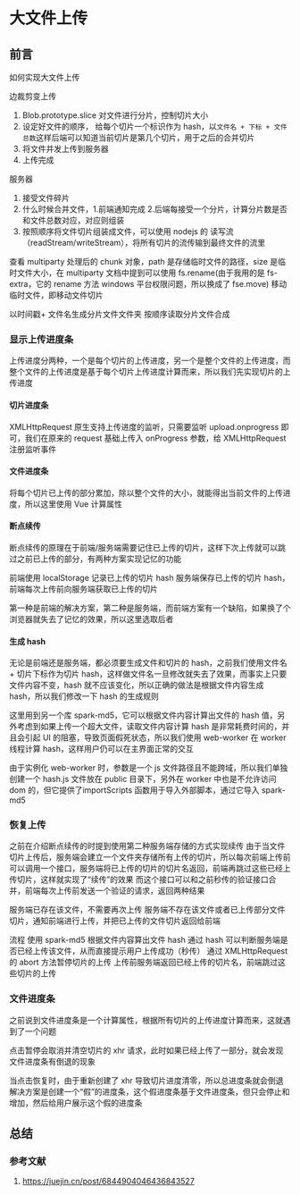# 大文件上传

## 前言

如何实现大文件上传

边裁剪变上传

1. Blob.prototype.slice 对文件进行分片，控制切片大小
2. 设定好文件的顺序， 给每个切片一个标识作为 hash，以`文件名 + 下标 + 文件总数`这样后端可以知道当前切片是第几个切片，用于之后的合并切片
3. 将文件并发上传到服务器
4. 上传完成

服务器

1. 接受文件碎片
2. 什么时候合并文件，1.前端通知完成 2.后端每接受一个分片，计算分片数是否和文件总数对应，对应则组装
3. 按照顺序将文件切片组装成文件，可以使用 nodejs 的 读写流（readStream/writeStream），将所有切片的流传输到最终文件的流里

查看 multiparty 处理后的 chunk 对象，path 是存储临时文件的路径，size 是临时文件大小，在 multiparty 文档中提到可以使用 fs.rename(由于我用的是 fs-extra，它的 rename 方法 windows 平台权限问题，所以换成了 fse.move) 移动临时文件，即移动文件切片

以时间戳+ 文件名生成分片文件文件夹
按顺序读取分片文件合成

### 显示上传进度条

上传进度分两种，一个是每个切片的上传进度，另一个是整个文件的上传进度，而整个文件的上传进度是基于每个切片上传进度计算而来，所以我们先实现切片的上传进度

#### 切片进度条

XMLHttpRequest 原生支持上传进度的监听，只需要监听 upload.onprogress 即可，我们在原来的 request 基础上传入 onProgress 参数，给 XMLHttpRequest 注册监听事件

#### 文件进度条

将每个切片已上传的部分累加，除以整个文件的大小，就能得出当前文件的上传进度，所以这里使用 Vue 计算属性

#### 断点续传

断点续传的原理在于前端/服务端需要记住已上传的切片，这样下次上传就可以跳过之前已上传的部分，有两种方案实现记忆的功能

前端使用 localStorage 记录已上传的切片 hash
服务端保存已上传的切片 hash，前端每次上传前向服务端获取已上传的切片

第一种是前端的解决方案，第二种是服务端，而前端方案有一个缺陷，如果换了个浏览器就失去了记忆的效果，所以这里选取后者

#### 生成 hash

无论是前端还是服务端，都必须要生成文件和切片的 hash，之前我们使用文件名 + 切片下标作为切片 hash，这样做文件名一旦修改就失去了效果，而事实上只要文件内容不变，hash 就不应该变化，所以正确的做法是根据文件内容生成 hash，所以我们修改一下 hash 的生成规则

这里用到另一个库 spark-md5，它可以根据文件内容计算出文件的 hash 值，另外考虑到如果上传一个超大文件，读取文件内容计算 hash 是非常耗费时间的，并且会引起 UI 的阻塞，导致页面假死状态，所以我们使用 web-worker 在 worker 线程计算 hash，这样用户仍可以在主界面正常的交互

由于实例化 web-worker 时，参数是一个 js 文件路径且不能跨域，所以我们单独创建一个 hash.js 文件放在 public 目录下，另外在 worker 中也是不允许访问 dom 的，但它提供了importScripts 函数用于导入外部脚本，通过它导入 spark-md5

### 恢复上传

之前在介绍断点续传的时提到使用第二种服务端存储的方式实现续传
由于当文件切片上传后，服务端会建立一个文件夹存储所有上传的切片，所以每次前端上传前可以调用一个接口，服务端将已上传的切片的切片名返回，前端再跳过这些已经上传切片，这样就实现了“续传”的效果
而这个接口可以和之前秒传的验证接口合并，前端每次上传前发送一个验证的请求，返回两种结果

服务端已存在该文件，不需要再次上传
服务端不存在该文件或者已上传部分文件切片，通知前端进行上传，并把已上传的文件切片返回给前端

流程
    使用 spark-md5 根据文件内容算出文件 hash
    通过 hash 可以判断服务端是否已经上传该文件，从而直接提示用户上传成功（秒传）
    通过 XMLHttpRequest 的 abort 方法暂停切片的上传
    上传前服务端返回已经上传的切片名，前端跳过这些切片的上传

### 文件进度条

之前说到文件进度条是一个计算属性，根据所有切片的上传进度计算而来，这就遇到了一个问题

点击暂停会取消并清空切片的 xhr 请求，此时如果已经上传了一部分，就会发现文件进度条有倒退的现象

当点击恢复时，由于重新创建了 xhr 导致切片进度清零，所以总进度条就会倒退
解决方案是创建一个“假”的进度条，这个假进度条基于文件进度条，但只会停止和增加，然后给用户展示这个假的进度条

## 总结

### 参考文献

1. <https://juejin.cn/post/6844904046436843527>

